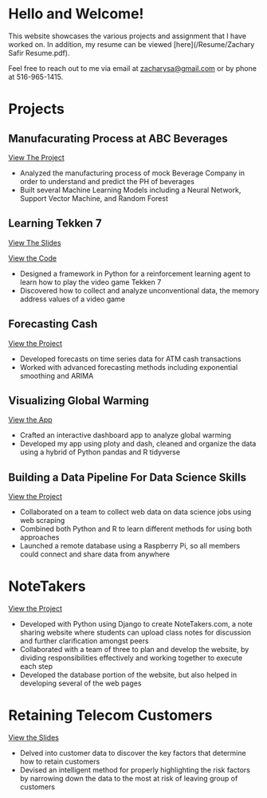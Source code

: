 # Hello and Welcome! 

This website showcases the various projects and assignment  that I have worked on. In addition, my resume can be viewed [here](/Resume/Zachary Safir Resume.pdf). 

Feel free to reach out to me via email at [zacharysa@gmail.com](mailto:zacharysa@gmail.com) or by phone at 516-965-1415.


# Projects

## Manufacurating Process at ABC Beverages

[View The Project](https://rpubs.com/zachsfr/902654) 

* Analyzed the manufacturing process of mock Beverage Company in order to understand and predict the PH of beverages
* Built several  Machine Learning Models including a Neural Network, Support Vector Machine, and Random Forest 



## Learning Tekken 7

[View The Slides](/Slides/Learning%20Tekken%207.pdf) 

[View  the Code](https://github.com/zachsfr/LearningTekken7)

* Designed a framework in Python for a reinforcement learning agent to learn how to play the video game Tekken 7
* Discovered how to collect and analyze unconventional data, the memory address values of a video game 


## Forecasting Cash 

[View the Project](https://rpubs.com/zachsfr/885466)

* Developed forecasts on time series data for ATM cash transactions  
* Worked with advanced forecasting methods including exponential smoothing and ARIMA 



## Visualizing Global Warming

[View the App](https://global-temp-changes.herokuapp.com/)

* Crafted an interactive dashboard app to analyze global warming
* Developed my app using ploty and dash, cleaned and organize the data using a hybrid of Python pandas and R tidyverse


## Building a Data Pipeline For Data Science Skills

[View the Project](https://rpubs.com/zachsfr/747776)

* Collaborated on a team to collect web data on data science jobs using web scraping  
* Combined both Python and R to learn different methods for using both approaches
* Launched a  remote database using a Raspberry Pi, so all members could connect and share data from anywhere


# NoteTakers

[View the Project](/Slides/project-04-writeup.pdf)

* Developed with Python using Django to create NoteTakers.com, a note sharing website where students can upload class notes for discussion and further clarification amongst peers  
* Collaborated with a team of three to plan and develop the website, by dividing responsibilities effectively and working together to execute each step 
* Developed the database portion of the website, but also helped in developing several of the web pages 



# Retaining Telecom Customers

[View the Slides](/Slides/OIM%20454%20Analytics%20Project.pdf)

* Delved into customer data to discover the key factors that determine how to retain customers
* Devised an intelligent method for properly highlighting the risk factors by narrowing down the data to the most at  risk of leaving group of customers 



